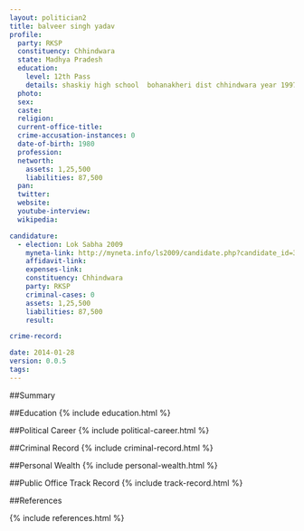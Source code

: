 ```yaml
---
layout: politician2
title: balveer singh yadav
profile: 
  party: RKSP
  constituency: Chhindwara
  state: Madhya Pradesh
  education: 
    level: 12th Pass
    details: shaskiy high school  bohanakheri dist chhindwara year 1997
  photo: 
  sex: 
  caste: 
  religion: 
  current-office-title: 
  crime-accusation-instances: 0
  date-of-birth: 1980
  profession: 
  networth: 
    assets: 1,25,500
    liabilities: 87,500
  pan: 
  twitter: 
  website: 
  youtube-interview: 
  wikipedia: 

candidature: 
  - election: Lok Sabha 2009
    myneta-link: http://myneta.info/ls2009/candidate.php?candidate_id=3354
    affidavit-link: 
    expenses-link: 
    constituency: Chhindwara 
    party: RKSP
    criminal-cases: 0
    assets: 1,25,500
    liabilities: 87,500
    result:  

crime-record: 

date: 2014-01-28
version: 0.0.5
tags: 
---
```

##Summary


##Education
{% include education.html %}


##Political Career
{% include political-career.html %}


##Criminal Record
{% include criminal-record.html %}


##Personal Wealth
{% include personal-wealth.html %}


##Public Office Track Record
{% include track-record.html %}


##References


{% include references.html %}